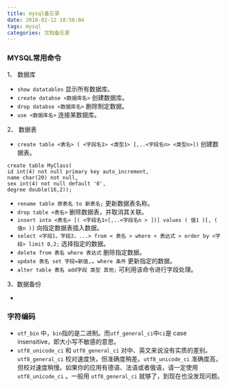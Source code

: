 ```yaml
---
title: mysql备忘录
date: 2018-02-12 18:56:04
tags: mysql
categories: 文档备忘录
---
```


### MYSQL常用命令

1、 数据库

- `show datatables` 显示所有数据库。
- `create databse <数据库名>` 创建数据库。
- `drop databse <数据库名>` 删除制定数据。
- `use <数据库名>` 连接某数据库。

2、 数据表

- `create table <表名> ( <字段名1> <类型1> [,..<字段名n> <类型n>])` 创建数据表。
``` mysql
create table MyClass(
id int(4) not null primary key auto_increment,
name char(20) not null,
sex int(4) not null default '0',
degree double(16,2));
```
- `rename table 原表名 to 新表名;` 更新数据表名称。
- `drop table <表名>` 删除数据表，并取消其关联。
- `insert into <表名> [( <字段名1>[,..<字段名n > ])] values ( 值1 )[, ( 值n )]`  向指定数据表插入数据。
- `select <字段1，字段2，...> from < 表名 > where < 表达式 > order by <字段> limit 0,2;` 选择指定的数据。
- `delete from 表名 where 表达式` 删除指定数据。
- `update 表名 set 字段=新值,… where 条件` 更新指定的数据。
- `alter table 表名 add字段 类型 其他;` 可利用该命令进行字段处理。

3、数据备份

- 

### 字符编码

- `utf_bin` 中，`bin`指的是二进制。而`utf_general_ci`中`ci`是 case insensitive，即大小写不敏感的意思。
- `utf8_unicode_ci` 和 `utf8_general_ci` 对中、英文来说没有实质的差别。`utf8_general_ci` 校对速度快，但准确度稍差。`utf8_unicode_ci` 准确度高，但校对速度稍慢。如果你的应用有德语、法语或者俄语，请一定使用`utf8_unicode_ci` 。一般用 `utf8_general_ci` 就够了，到现在也没发现问题。